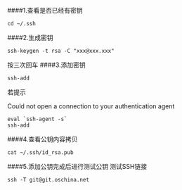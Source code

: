 ####1.查看是否已经有密钥
```
cd ~/.ssh
```
####2.生成密钥
```
ssh-keygen -t rsa -C "xxx@xxx.xxx"
```
按三次回车
####3.添加密钥
```
ssh-add
```
若提示 
>
Could not open a connection to your authentication agent
```
eval `ssh-agent -s`
ssh-add
```
####4.查看公钥内容拷贝
```
cat ~/.ssh/id_rsa.pub
```
####5.添加公钥完成后进行测试公钥
测试SSH链接
```
ssh -T git@git.oschina.net
```
